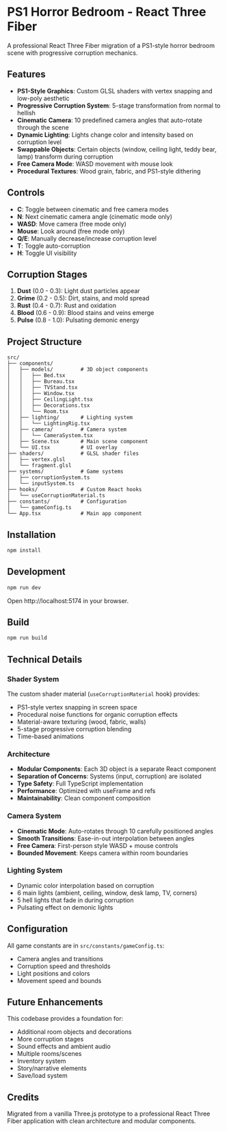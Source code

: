 # PS1 Horror Bedroom - React Three Fiber

A professional React Three Fiber migration of a PS1-style horror bedroom scene with progressive corruption mechanics.

## Features

- **PS1-Style Graphics**: Custom GLSL shaders with vertex snapping and low-poly aesthetic
- **Progressive Corruption System**: 5-stage transformation from normal to hellish
- **Cinematic Camera**: 10 predefined camera angles that auto-rotate through the scene
- **Dynamic Lighting**: Lights change color and intensity based on corruption level
- **Swappable Objects**: Certain objects (window, ceiling light, teddy bear, lamp) transform during corruption
- **Free Camera Mode**: WASD movement with mouse look
- **Procedural Textures**: Wood grain, fabric, and PS1-style dithering

## Controls

- **C**: Toggle between cinematic and free camera modes
- **N**: Next cinematic camera angle (cinematic mode only)
- **WASD**: Move camera (free mode only)
- **Mouse**: Look around (free mode only)
- **Q/E**: Manually decrease/increase corruption level
- **T**: Toggle auto-corruption
- **H**: Toggle UI visibility

## Corruption Stages

1. **Dust** (0.0 - 0.3): Light dust particles appear
2. **Grime** (0.2 - 0.5): Dirt, stains, and mold spread
3. **Rust** (0.4 - 0.7): Rust and oxidation
4. **Blood** (0.6 - 0.9): Blood stains and veins emerge
5. **Pulse** (0.8 - 1.0): Pulsating demonic energy

## Project Structure

```
src/
├── components/
│   ├── models/         # 3D object components
│   │   ├── Bed.tsx
│   │   ├── Bureau.tsx
│   │   ├── TVStand.tsx
│   │   ├── Window.tsx
│   │   ├── CeilingLight.tsx
│   │   ├── Decorations.tsx
│   │   └── Room.tsx
│   ├── lighting/       # Lighting system
│   │   └── LightingRig.tsx
│   ├── camera/         # Camera system
│   │   └── CameraSystem.tsx
│   ├── Scene.tsx       # Main scene component
│   └── UI.tsx          # UI overlay
├── shaders/            # GLSL shader files
│   ├── vertex.glsl
│   └── fragment.glsl
├── systems/            # Game systems
│   ├── corruptionSystem.ts
│   └── inputSystem.ts
├── hooks/              # Custom React hooks
│   └── useCorruptionMaterial.ts
├── constants/          # Configuration
│   └── gameConfig.ts
└── App.tsx             # Main app component
```

## Installation

```bash
npm install
```

## Development

```bash
npm run dev
```

Open http://localhost:5174 in your browser.

## Build

```bash
npm run build
```

## Technical Details

### Shader System

The custom shader material (`useCorruptionMaterial` hook) provides:
- PS1-style vertex snapping in screen space
- Procedural noise functions for organic corruption effects
- Material-aware texturing (wood, fabric, walls)
- 5-stage progressive corruption blending
- Time-based animations

### Architecture

- **Modular Components**: Each 3D object is a separate React component
- **Separation of Concerns**: Systems (input, corruption) are isolated
- **Type Safety**: Full TypeScript implementation
- **Performance**: Optimized with useFrame and refs
- **Maintainability**: Clean component composition

### Camera System

- **Cinematic Mode**: Auto-rotates through 10 carefully positioned angles
- **Smooth Transitions**: Ease-in-out interpolation between angles
- **Free Camera**: First-person style WASD + mouse controls
- **Bounded Movement**: Keeps camera within room boundaries

### Lighting System

- Dynamic color interpolation based on corruption
- 6 main lights (ambient, ceiling, window, desk lamp, TV, corners)
- 5 hell lights that fade in during corruption
- Pulsating effect on demonic lights

## Configuration

All game constants are in `src/constants/gameConfig.ts`:
- Camera angles and transitions
- Corruption speed and thresholds
- Light positions and colors
- Movement speed and bounds

## Future Enhancements

This codebase provides a foundation for:
- Additional room objects and decorations
- More corruption stages
- Sound effects and ambient audio
- Multiple rooms/scenes
- Inventory system
- Story/narrative elements
- Save/load system

## Credits

Migrated from a vanilla Three.js prototype to a professional React Three Fiber application with clean architecture and modular components.
